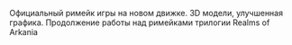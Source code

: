 Официальный римейк игры на новом движке. 3D модели, улучшенная графика. Продолжение работы над римейками трилогии Realms of Arkania